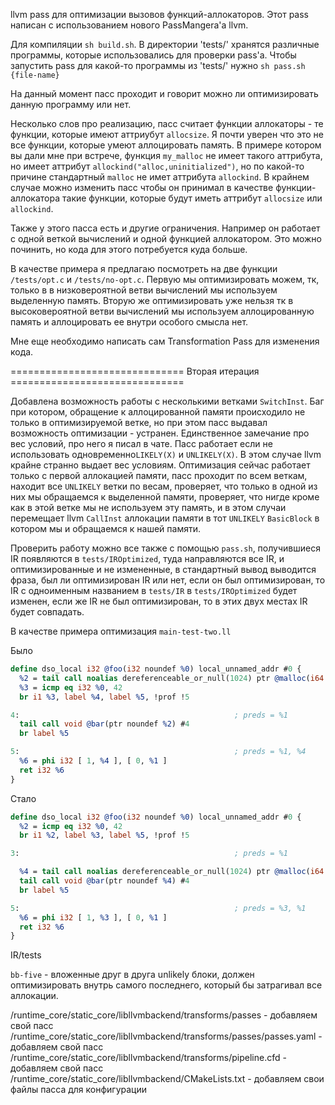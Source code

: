 llvm pass для оптимизации вызовов функций-аллокаторов.
Этот pass написан с использованием нового PassMangera'а llvm.

Для компиляции `sh build.sh`. В директории 'tests/' хранятся различные программы,
которые использовались для проверки pass'а. Чтобы запустить pass для какой-то
программы из 'tests/' нужно `sh pass.sh {file-name}`


На данный момент пасс проходит и говорит можно ли оптимизировать данную
программу или нет.

Несколько слов про реализацию, пасс считает функции аллокаторы - те функции,
которые имеют аттриубут `allocsize`. Я почти уверен что это не все функции,
которые умеют аллоцировать память. В примере котором вы дали мне при
встрече, функция `my_malloc` не имеет такого аттрибута, но имеет аттрибут
`allockind("alloc,uninitialized")`, но по какой-то причине стандартный
`malloc` не имет аттрибута `allockind`. В крайнем случае можно изменить пасс
чтобы он принимал в качестве функции-аллокатора такие функции, которые
будут иметь аттрибут `allocsize` или `allockind`.

Также у этого пасса есть и другие ограничения. Например он
работает с одной веткой вычислений и одной функцией аллокатором.
Это можно починить, но кода для этого потребуется куда больше.


В качестве примера я предлагаю посмотреть на две функции `/tests/opt.c`
и `/tests/no-opt.c`. Первую мы оптимизировать можем, тк, только в
в низковероятной ветви вычислений мы используем выделенную память.
Вторую же оптимизировать уже нельзя тк в высоковероятной ветви вычислений
мы используем аллоцированную память и аллоцировать ее внутри особого смысла нет.

Мне еще необходимо написать сам Transformation Pass для изменения кода.


============================== Вторая итерация ==============================

Добавлена возможность работы с несколькими ветками `SwitchInst`.
Баг при котором, обращение к аллоцированной памяти происходило
не только в оптимизируемой ветке, но при этом пасс выдавал возможность оптимизации -
устранен. Единственное замечание про вес условий, про него я писал в чате.
Пасс работает если не использовать одновременно`LIKELY(X)` и `UNLIKELY(X)`.
В этом случае llvm крайне странно выдает вес условиям.
Оптимизация сейчас работает только с первой аллокацией памяти, пасс проходит по всем
веткам, находит все `UNLIKELY` ветки по весам, проверяет, что только в одной из
них мы обращаемся к выделенной памяти, проверяет, что нигде кроме как
в этой ветке мы не используем эту память, и в этом случаи перемещает llvm `CallInst`
аллокации памяти в тот `UNLIKELY` `BasicBlock` в котором мы и обращаемся к нашей памяти.

Проверить работу можно все также с помощью `pass.sh`, получившиеся IR появляются
в `tests/IROptimized`, туда направляются все IR, и оптимизированные и не измененные,
в стандартный вывод выводится фраза, был ли оптимизирован IR или нет,
если он был оптимизирован, то IR с одноименным названием в `tests/IR` в `tests/IROptimized`
будет изменен, если же IR не был оптимизирован, то в этих двух местах IR будет совпадать.

В качестве примера оптимизация `main-test-two.ll`

Было
```llvm
define dso_local i32 @foo(i32 noundef %0) local_unnamed_addr #0 {
  %2 = tail call noalias dereferenceable_or_null(1024) ptr @malloc(i64 noundef 1024) #3
  %3 = icmp eq i32 %0, 42
  br i1 %3, label %4, label %5, !prof !5

4:                                                ; preds = %1
  tail call void @bar(ptr noundef %2) #4
  br label %5

5:                                                ; preds = %1, %4
  %6 = phi i32 [ 1, %4 ], [ 0, %1 ]
  ret i32 %6
}

```

Стало
```llvm
define dso_local i32 @foo(i32 noundef %0) local_unnamed_addr #0 {
  %2 = icmp eq i32 %0, 42
  br i1 %2, label %3, label %5, !prof !5

3:                                                ; preds = %1

  %4 = tail call noalias dereferenceable_or_null(1024) ptr @malloc(i64 noundef 1024) #3
  tail call void @bar(ptr noundef %4) #4
  br label %5

5:                                                ; preds = %3, %1
  %6 = phi i32 [ 1, %3 ], [ 0, %1 ]
  ret i32 %6
}

```

IR/tests

`bb-five` - вложенные друг в друга unlikely блоки, должен оптимизировать
внутрь самого последнего, который бы затрагивал все аллокации.


/runtime_core/static_core/libllvmbackend/transforms/passes - добавляем свой пасс
/runtime_core/static_core/libllvmbackend/transforms/passes/passes.yaml - добавляем свой пасс
/runtime_core/static_core/libllvmbackend/transforms/pipeline.cfd - добавляем свой пасс
/runtime_core/static_core/libllvmbackend/CMakeLists.txt - добавляем свои файлы пасса для конфигурации


